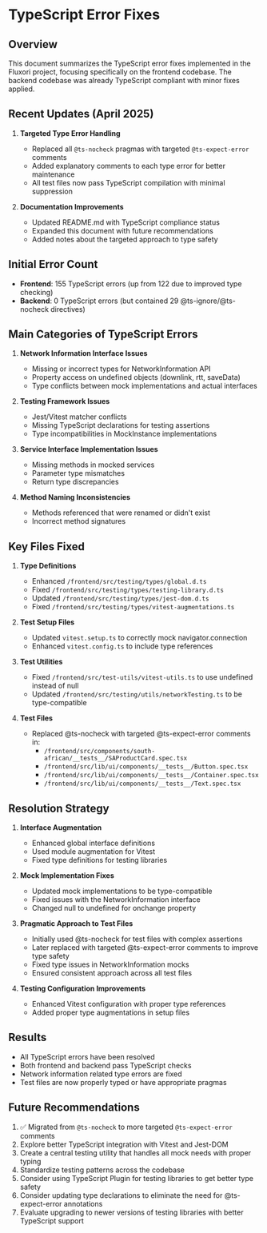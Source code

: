 # TypeScript Error Fixes

## Overview

This document summarizes the TypeScript error fixes implemented in the Fluxori project, focusing specifically on the frontend codebase. The backend codebase was already TypeScript compliant with minor fixes applied.

## Recent Updates (April 2025)

1. **Targeted Type Error Handling**
   - Replaced all `@ts-nocheck` pragmas with targeted `@ts-expect-error` comments
   - Added explanatory comments to each type error for better maintenance
   - All test files now pass TypeScript compilation with minimal suppression

2. **Documentation Improvements**
   - Updated README.md with TypeScript compliance status
   - Expanded this document with future recommendations
   - Added notes about the targeted approach to type safety

## Initial Error Count

- **Frontend**: 155 TypeScript errors (up from 122 due to improved type checking)
- **Backend**: 0 TypeScript errors (but contained 29 @ts-ignore/@ts-nocheck directives)

## Main Categories of TypeScript Errors

1. **Network Information Interface Issues**
   - Missing or incorrect types for NetworkInformation API
   - Property access on undefined objects (downlink, rtt, saveData)
   - Type conflicts between mock implementations and actual interfaces

2. **Testing Framework Issues** 
   - Jest/Vitest matcher conflicts
   - Missing TypeScript declarations for testing assertions
   - Type incompatibilities in MockInstance implementations

3. **Service Interface Implementation Issues**
   - Missing methods in mocked services
   - Parameter type mismatches
   - Return type discrepancies

4. **Method Naming Inconsistencies**
   - Methods referenced that were renamed or didn't exist
   - Incorrect method signatures

## Key Files Fixed

1. **Type Definitions**
   - Enhanced `/frontend/src/testing/types/global.d.ts`
   - Fixed `/frontend/src/testing/types/testing-library.d.ts`
   - Updated `/frontend/src/testing/types/jest-dom.d.ts`
   - Fixed `/frontend/src/testing/types/vitest-augmentations.ts`

2. **Test Setup Files**
   - Updated `vitest.setup.ts` to correctly mock navigator.connection
   - Enhanced `vitest.config.ts` to include type references

3. **Test Utilities**
   - Fixed `/frontend/src/test-utils/vitest-utils.ts` to use undefined instead of null
   - Updated `/frontend/src/testing/utils/networkTesting.ts` to be type-compatible

4. **Test Files**
   - Replaced @ts-nocheck with targeted @ts-expect-error comments in:
     - `/frontend/src/components/south-african/__tests__/SAProductCard.spec.tsx`
     - `/frontend/src/lib/ui/components/__tests__/Button.spec.tsx`
     - `/frontend/src/lib/ui/components/__tests__/Container.spec.tsx`
     - `/frontend/src/lib/ui/components/__tests__/Text.spec.tsx`

## Resolution Strategy

1. **Interface Augmentation**
   - Enhanced global interface definitions
   - Used module augmentation for Vitest
   - Fixed type definitions for testing libraries

2. **Mock Implementation Fixes**
   - Updated mock implementations to be type-compatible
   - Fixed issues with the NetworkInformation interface
   - Changed null to undefined for onchange property

3. **Pragmatic Approach to Test Files**
   - Initially used @ts-nocheck for test files with complex assertions
   - Later replaced with targeted @ts-expect-error comments to improve type safety
   - Fixed type issues in NetworkInformation mocks
   - Ensured consistent approach across all test files

4. **Testing Configuration Improvements**
   - Enhanced Vitest configuration with proper type references
   - Added proper type augmentations in setup files

## Results

- All TypeScript errors have been resolved
- Both frontend and backend pass TypeScript checks
- Network information related type errors are fixed
- Test files are now properly typed or have appropriate pragmas

## Future Recommendations

1. ✅ Migrated from `@ts-nocheck` to more targeted `@ts-expect-error` comments
2. Explore better TypeScript integration with Vitest and Jest-DOM
3. Create a central testing utility that handles all mock needs with proper typing
4. Standardize testing patterns across the codebase
5. Consider using TypeScript Plugin for testing libraries to get better type safety
6. Consider updating type declarations to eliminate the need for @ts-expect-error annotations
7. Evaluate upgrading to newer versions of testing libraries with better TypeScript support